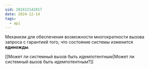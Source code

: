 ```yaml
---
uid: 202412142017
date: 2024-12-14
tags:
  - api
---
```


Механизм для обеспечения возможности многократности вызова запроса с гарантией того, что состояние системы изменится **единожды**.

[[Может ли системный вызов быть идемпотентным|Может ли системный вызов быть идемпотентным?]]

